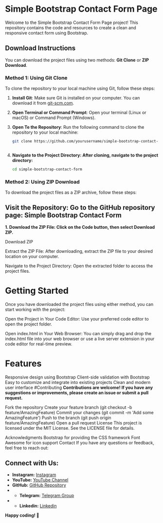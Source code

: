 # Simple Bootstrap Contact Form Page

Welcome to the Simple Bootstrap Contact Form Page project! This repository contains the code and resources to create a clean and responsive contact form using Bootstrap. 

## Download Instructions

You can download the project files using two methods: **Git Clone** or **ZIP Download**.

### Method 1: Using Git Clone

To clone the repository to your local machine using Git, follow these steps:

1. **Install Git**: Make sure Git is installed on your computer. You can download it from [git-scm.com](https://git-scm.com/).

2. **Open Terminal or Command Prompt**: Open your terminal (Linux or macOS) or Command Prompt (Windows).

3. **Open Te the Repository**: Run the following command to clone the repository to your local machine:

   ```bash
   git clone https://github.com/yourusername/simple-bootstrap-contact-form.git
 
4. **Navigate to the Project Directory: After cloning, navigate to the project directory:**
   ```bash
   cd simple-bootstrap-contact-form

 ### Method 2: Using ZIP Download

To download the project files as a ZIP archive, follow these steps:

## Visit the Repository: Go to the GitHub repository page: Simple Bootstrap Contact Form

**1. Download the ZIP File: Click on the Code button, then select Download ZIP.**

Download ZIP

Extract the ZIP File: After downloading, extract the ZIP file to your desired location on your computer.

Navigate to the Project Directory: Open the extracted folder to access the project files.

# Getting Started
Once you have downloaded the project files using either method, you can start working with the project:

Open the Project in Your Code Editor: Use your preferred code editor to open the project folder.

Open index.html in Your Web Browser: You can simply drag and drop the index.html file into your web browser or use a live server extension in your code editor for real-time preview.

# Features
Responsive design using Bootstrap
Client-side validation with Bootstrap
Easy to customize and integrate into existing projects
Clean and modern user interface
#Contributing
**Contributions are welcome! If you have any suggestions or improvements, please create an issue or submit a pull request.**

Fork the repository
Create your feature branch (git checkout -b feature/AmazingFeature)
Commit your changes (git commit -m 'Add some AmazingFeature')
Push to the branch (git push origin feature/AmazingFeature)
Open a pull request
License
This project is licensed under the MIT License. See the LICENSE file for details.

Acknowledgments
Bootstrap for providing the CSS framework
Font Awesome for icon support
Contact
If you have any questions or feedback, feel free to reach out:

## Connect with Us:
- **Instagram:** [Instagram](https://www.instagram.com/itsmohit.codes/)
- **YouTube:** [YouTube Channel](https://www.youtube.com/@itsmohitcodes)
- **GitHub:** [GitHub Repository](https://github.com/mohitprajapat2001)
- - **Telegram:** [Telegram Group](https://t.me/itsmohitcodes)
- - **Linkedin:** [Linkedin](https://www.linkedin.com/in/itsmohitprajapat/)



**Happy coding! 🚀**
